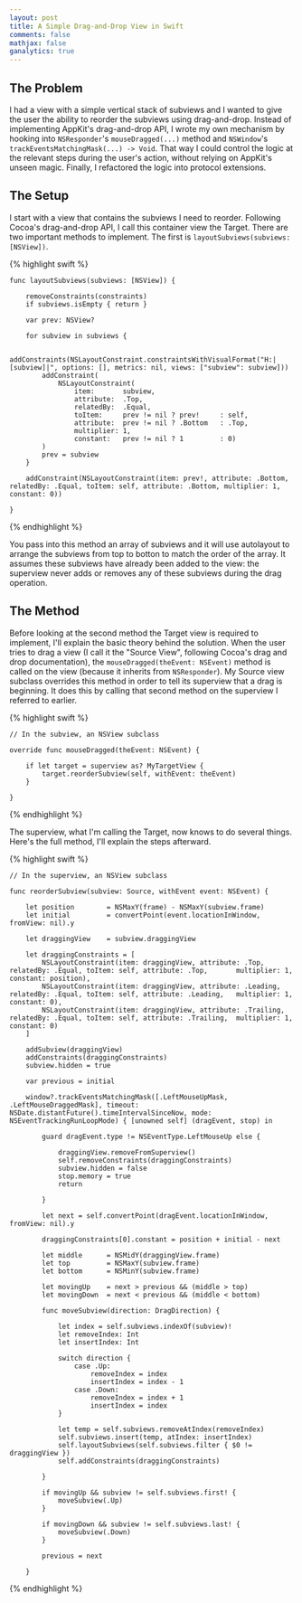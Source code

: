 ```yaml
---
layout: post
title: A Simple Drag-and-Drop View in Swift
comments: false
mathjax: false
ganalytics: true
---
```


## The Problem

I had a view with a simple vertical stack of subviews and I wanted to give the user the ability to reorder the subviews using drag-and-drop. Instead of implementing AppKit's drag-and-drop API, I wrote my own mechanism by hooking into `NSResponder`'s `mouseDragged(...)` method and `NSWindow`'s `trackEventsMatchingMask(...) -> Void`. That way I could control the logic at the relevant steps during the user's action, without relying on AppKit's unseen magic. Finally, I refactored the logic into protocol extensions.

## The Setup

I start with a view that contains the subviews I need to reorder. Following Cocoa's drag-and-drop API, I call this container view the Target. There are two important methods to implement. The first is `layoutSubviews(subviews: [NSView])`. 

{% highlight swift %}

    func layoutSubviews(subviews: [NSView]) {
        
        removeConstraints(constraints)
        if subviews.isEmpty { return }
        
        var prev: NSView?
        
        for subview in subviews {
            
            addConstraints(NSLayoutConstraint.constraintsWithVisualFormat("H:|[subview]|", options: [], metrics: nil, views: ["subview": subview]))
            addConstraint(
                NSLayoutConstraint(
                    item:       subview,
                    attribute:  .Top,
                    relatedBy:  .Equal,
                    toItem:     prev != nil ? prev!     : self,
                    attribute:  prev != nil ? .Bottom   : .Top,
                    multiplier: 1,
                    constant:   prev != nil ? 1         : 0)
            )
            prev = subview
        }
        
        addConstraint(NSLayoutConstraint(item: prev!, attribute: .Bottom, relatedBy: .Equal, toItem: self, attribute: .Bottom, multiplier: 1, constant: 0))
        
    }
    
{% endhighlight %}

You pass into this method an array of subviews and it will use autolayout to arrange the subviews from top to botton to match the order of the array. It assumes these subviews have already been added to the view: the superview never adds or removes any of these subviews during the drag operation.

## The Method

Before looking at the second method the Target view is required to implement, I'll explain the basic theory behind the solution. When the user tries to drag a view (I call it the "Source View", following Cocoa's drag and drop documentation), the `mouseDragged(theEvent: NSEvent)` method is called on the view (because it inherits from `NSResponder`). My Source view subclass overrides this method in order to tell its superview that a drag is beginning. It does this by calling that second method on the superview I referred to earlier. 

{% highlight swift %}

	// In the subview, an NSView subclass

    override func mouseDragged(theEvent: NSEvent) {

        if let target = superview as? MyTargetView {
            target.reorderSubview(self, withEvent: theEvent)
        }
        
    }

{% endhighlight %}

The superview, what I'm calling the Target, now knows to do several things. Here's the full method, I'll explain the steps afterward.

{% highlight swift %}

	// In the superview, an NSView subclass

    func reorderSubview(subview: Source, withEvent event: NSEvent) {
        
        let position        = NSMaxY(frame) - NSMaxY(subview.frame)
        let initial         = convertPoint(event.locationInWindow, fromView: nil).y
        
        let draggingView    = subview.draggingView
        
        let draggingConstraints = [
            NSLayoutConstraint(item: draggingView, attribute: .Top,      relatedBy: .Equal, toItem: self, attribute: .Top,       multiplier: 1, constant: position),
            NSLayoutConstraint(item: draggingView, attribute: .Leading,  relatedBy: .Equal, toItem: self, attribute: .Leading,   multiplier: 1, constant: 0),
            NSLayoutConstraint(item: draggingView, attribute: .Trailing, relatedBy: .Equal, toItem: self, attribute: .Trailing,  multiplier: 1, constant: 0)
        ]
        
        addSubview(draggingView)
        addConstraints(draggingConstraints)
        subview.hidden = true
        
        var previous = initial
        
        window?.trackEventsMatchingMask([.LeftMouseUpMask, .LeftMouseDraggedMask], timeout: NSDate.distantFuture().timeIntervalSinceNow, mode: NSEventTrackingRunLoopMode) { [unowned self] (dragEvent, stop) in
            
            guard dragEvent.type != NSEventType.LeftMouseUp else {
                
                draggingView.removeFromSuperview()
                self.removeConstraints(draggingConstraints)
                subview.hidden = false
                stop.memory = true
                return
                
            }
            
            let next = self.convertPoint(dragEvent.locationInWindow, fromView: nil).y
            
            draggingConstraints[0].constant = position + initial - next
        
            let middle      = NSMidY(draggingView.frame)
            let top         = NSMaxY(subview.frame)
            let bottom      = NSMinY(subview.frame)
            
            let movingUp    = next > previous && (middle > top)
            let movingDown  = next < previous && (middle < bottom)
            
            func moveSubview(direction: DragDirection) {
                
                let index = self.subviews.indexOf(subview)!
                let removeIndex: Int
                let insertIndex: Int
                
                switch direction {
                    case .Up:
                        removeIndex = index
                        insertIndex = index - 1
                    case .Down:
                        removeIndex = index + 1
                        insertIndex = index
                }
                
                let temp = self.subviews.removeAtIndex(removeIndex)
                self.subviews.insert(temp, atIndex: insertIndex)
                self.layoutSubviews(self.subviews.filter { $0 != draggingView })
                self.addConstraints(draggingConstraints)
                
            }
            
            if movingUp && subview != self.subviews.first! {
                moveSubview(.Up)
            }
            
            if movingDown && subview != self.subviews.last! {
                moveSubview(.Down)
            }
            
            previous = next
            
        }

{% endhighlight %}

